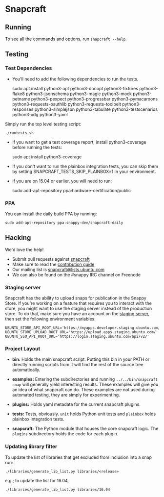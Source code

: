 # Snapcraft

## Running

To see all the commands and options, run `snapcraft --help`.

## Testing

### Test Dependencies

- You'll need to add the following dependencies to run the tests.

    sudo apt install python3-apt python3-docopt python3-fixtures python3-flake8 python3-jsonschema python3-magic python3-mock python3-petname python3-pexpect python3-progressbar python3-pymacaroons python3-requests-oauthlib python3-requests-toolbelt python3-responses python3-simplejson python3-tabulate python3-testscenarios python3-xdg python3-yaml

Simply run the top level testing script:

    ./runtests.sh

- If you want to get a test coverage report, install python3-coverage before running the tests:

    sudo apt install python3-coverage


- If you don't want to run the plainbox integration tests, you can skip them by setting SNAPCRAFT_TESTS_SKIP_PLAINBOX=1 in your environment.

- If you are on 15.04 or earlier, you will need to run:

    sudo add-apt-repository ppa:hardware-certification/public

### PPA

You can install the daily build PPA by running:

    sudo add-apt-repository ppa:snappy-dev/snapcraft-daily

## Hacking

We'd love the help!

- Submit pull requests against [snapcraft](https://github.com/snapcore/snapcraft/pulls)
- Make sure to read the [contribution guide](CONTRIBUTING.md)
- Our mailing list is snapcraft@lists.ubuntu.com
- We can also be found on the #snappy IRC channel on Freenode


### Staging server

Snapcraft has the ability to upload snaps for publication in the Snappy Store.
If you're working on a feature that requires you to interact with the store, you
might want to use the staging server instead of the production store. To do
that, make sure you have an account on the
[staging server](https://login.staging.ubuntu.com), then set the following
environment variables:

    UBUNTU_STORE_API_ROOT_URL='https://myapps.developer.staging.ubuntu.com/dev/api/'
    UBUNTU_STORE_UPLOAD_ROOT_URL='https://upload.apps.staging.ubuntu.com/'
    UBUNTU_SSO_API_ROOT_URL='https://login.staging.ubuntu.com/api/v2/'


### Project Layout

- **bin:** Holds the main snapcraft script. Putting this bin in your PATH or directly running scripts from it will find the rest of the source tree automatically.

- **examples:** Entering the subdirectories and running `../../bin/snapcraft snap` will generally yield interesting results. These examples will give you an idea of what snapcraft can do. These examples are not used during automated testing, they are simply for experimenting.

- **plugins:** Holds yaml metadata for the current snapcraft plugins.

- **tests:** Tests, obviously. `unit` holds Python unit tests and `plainbox` holds plainbox integration tests.

- **snapcraft:** The Python module that houses the core snapcraft logic. The `plugins` subdirectory holds the code for each plugin.

### Updating library filter

To update the list of libraries that get excluded from inclusion into a
snap run:

    ./libraries/generate_lib_list.py libraries/<release>

e.g.; to update the list for 16.04,

    ./libraries/generate_lib_list.py libraries/16.04
